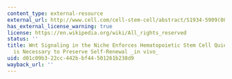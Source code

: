 ```yaml
---
content_type: external-resource
external_url: http://www.cell.com/cell-stem-cell/abstract/S1934-5909(08)00004-0
has_external_license_warning: true
license: https://en.wikipedia.org/wiki/All_rights_reserved
status: ''
title: Wnt Signaling in the Niche Enforces Hematopoietic Stem Cell Quiescence and
  is Necessary to Preserve Self-Renewal _in vivo_
uid: d01c09b3-22cc-442b-bf44-501261b238d9
wayback_url: ''
---
```

